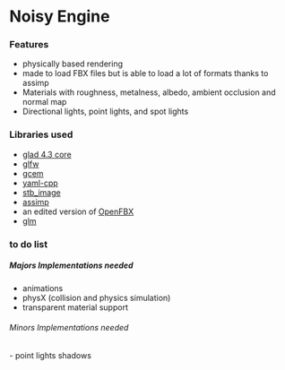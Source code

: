 <h1>Noisy Engine </H1>

<H3>Features</H3>

- physically based rendering
- made to load FBX files but is able to load a lot of formats thanks to assimp
- Materials with roughness, metalness, albedo, ambient occlusion and normal map
- Directional lights, point lights, and spot lights

<H3>Libraries used</H3>

- <a href="https://glad.dav1d.de/">glad 4.3 core</a>
- <a href="https://www.glfw.org/">glfw</a>
- <a href="https://github.com/kthohr/gcem">gcem</a>
- <a href="https://github.com/jbeder/yaml-cpp">yaml-cpp</a>
- <a href="https://github.com/nothings/stb/blob/master/stb_image.h">stb_image</a>
- <a href="https://github.com/assimp/assimp">assimp</a>
- an edited version of <a href="https://github.com/nem0/OpenFBX">OpenFBX</a>
- <a href="http://glm.g-truc.net/0.9.9/index.html">glm</a>


<H3>to do list</H3>

<H5>Majors Implementations needed</H5>

- animations
- physX (collision and physics simulation)
- transparent material support



<H6>Minors Implementations needed</H6>
- point lights shadows
